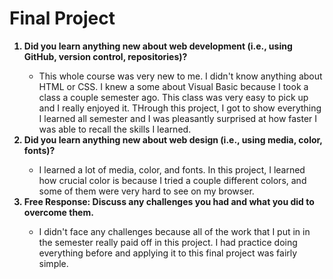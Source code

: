 <h1>Final Project</h1>
<ol>
<b><li>Did you learn anything new about web development (i.e., using GitHub, version control, repositories)?</li></b>
  <ul>
  <li>This whole course was very new to me. I didn't know anything about HTML or CSS. I knew a some about Visual Basic because I took a class a couple semester ago. This class was very easy to pick up and I really enjoyed it. THrough this project, I got to show everything I learned all semester and I was pleasantly surprised at how faster I was able to recall the skills I learned.</li>
  </ul>
<b><li>Did you learn anything new about web design (i.e., using media, color, fonts)?</li></b>
  <ul>
  <li>I learned a lot of media, color, and fonts. In this project, I learned how crucial color is because I tried a couple different colors, and some of them were very hard to see on my browser.</li>
  </ul>
<b><li>Free Response: Discuss any challenges you had and what you did to overcome them.</li></b>
  <ul>
  <li>I didn't face any challenges because all of the work that I put in in the semester really paid off in this project. I had practice doing everything before and applying it to this final project was fairly simple.</li>
  </ul>
